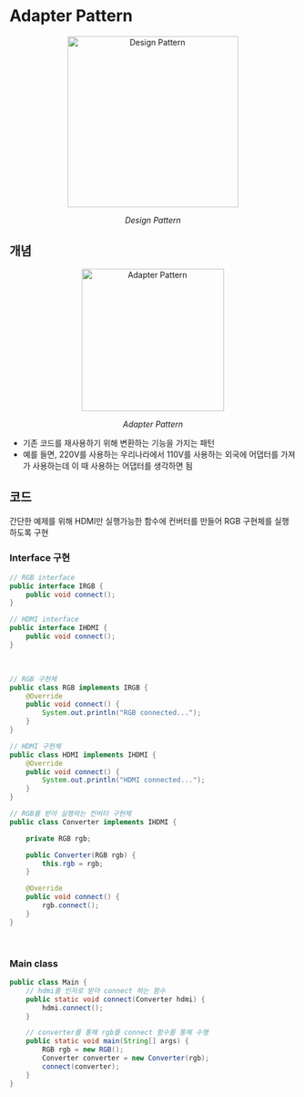 # Adapter Pattern

<p align="center">
    <img width="300" alt="Design Pattern" src="https://github.com/jongeunShin95/TIL/assets/20867824/8a78460d-5643-4dac-a84d-c1d92d5fa44f">
    <p align="center"><I>Design Pattern</I></p>
</p>

## 개념

<p align="center">
    <img width="250" alt="Adapter Pattern" src="https://github.com/jongeunShin95/TIL/assets/20867824/7b62df1b-dd91-40db-afc9-f6a72d3016f0">
    <p align="center"><I>Adapter Pattern</I></p>
</p>

- 기존 코드를 재사용하기 위해 변환하는 기능을 가지는 패턴
- 예를 들면, 220V를 사용하는 우리나라에서 110V를 사용하는 외국에 어댑터를 가져가 사용하는데 이 때 사용하는 어댑터를 생각하면 됨

## 코드

간단한 예제를 위해 HDMI만 실행가능한 함수에 컨버터를 만들어 RGB 구현체를 실행하도록 구현

### Interface 구현
```java
// RGB interface
public interface IRGB {
    public void connect();
}

// HDMI interface
public interface IHDMI {
    public void connect();
}
```

<br />

```java
// RGB 구현체
public class RGB implements IRGB {
    @Override
    public void connect() {
        System.out.println("RGB connected...");
    }
}

// HDMI 구현체
public class HDMI implements IHDMI {
    @Override
    public void connect() {
        System.out.println("HDMI connected...");
    }
}

// RGB를 받아 실행하는 컨버터 구현체
public class Converter implements IHDMI {

    private RGB rgb;

    public Converter(RGB rgb) {
        this.rgb = rgb;
    }

    @Override
    public void connect() {
        rgb.connect();
    }
}

```

<br />

### Main class

```java
public class Main {
    // hdmi를 인자로 받아 connect 하는 함수
    public static void connect(Converter hdmi) {
        hdmi.connect();
    }

    // converter를 통해 rgb를 connect 함수를 통해 수행
    public static void main(String[] args) {
        RGB rgb = new RGB();
        Converter converter = new Converter(rgb);
        connect(converter);
    }
}

```